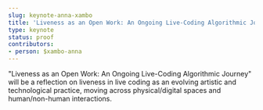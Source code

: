 ```yaml
---
slug: keynote-anna-xambo
title: 'Liveness as an Open Work: An Ongoing Live-Coding Algorithmic Journey'
type: keynote
status: proof
contributors:
- person: $xambo-anna
---
```


"Liveness as an Open Work: An Ongoing Live-Coding Algorithmic Journey" will be a reflection 
on liveness in live coding as an evolving artistic and technological practice, 
moving across physical/digital spaces and human/non-human interactions.
